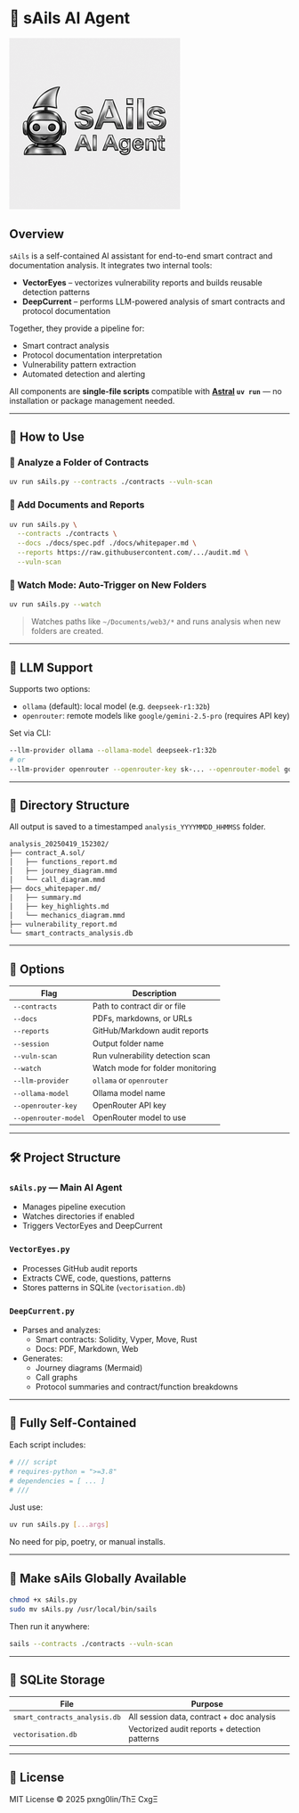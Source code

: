 # 🧠 sAils AI Agent
![sAils Logo](sAils_small.png)
## Overview
`sAils` is a self-contained AI assistant for end-to-end smart contract and documentation analysis. It integrates two internal tools:

- **VectorEyes** – vectorizes vulnerability reports and builds reusable detection patterns
- **DeepCurrent** – performs LLM-powered analysis of smart contracts and protocol documentation

Together, they provide a pipeline for:
- Smart contract analysis
- Protocol documentation interpretation
- Vulnerability pattern extraction
- Automated detection and alerting

All components are **single-file scripts** compatible with **[Astral](https://astral.sh) `uv run`** — no installation or package management needed.

---

## 🚀 How to Use

### 🔹 Analyze a Folder of Contracts
```bash
uv run sAils.py --contracts ./contracts --vuln-scan
```

### 🔹 Add Documents and Reports
```bash
uv run sAils.py \
  --contracts ./contracts \
  --docs ./docs/spec.pdf ./docs/whitepaper.md \
  --reports https://raw.githubusercontent.com/.../audit.md \
  --vuln-scan
```

### 🔹 Watch Mode: Auto-Trigger on New Folders
```bash
uv run sAils.py --watch
```
> Watches paths like `~/Documents/web3/*` and runs analysis when new folders are created.

---

## 🧠 LLM Support
Supports two options:

- `ollama` (default): local model (e.g. `deepseek-r1:32b`)
- `openrouter`: remote models like `google/gemini-2.5-pro` (requires API key)

Set via CLI:
```bash
--llm-provider ollama --ollama-model deepseek-r1:32b
# or
--llm-provider openrouter --openrouter-key sk-... --openrouter-model google/gemini-2.5-pro
```

---

## 📂 Directory Structure
All output is saved to a timestamped `analysis_YYYYMMDD_HHMMSS` folder.

```text
analysis_20250419_152302/
├── contract_A.sol/
│   ├── functions_report.md
│   ├── journey_diagram.mmd
│   └── call_diagram.mmd
├── docs_whitepaper.md/
│   ├── summary.md
│   ├── key_highlights.md
│   └── mechanics_diagram.mmd
├── vulnerability_report.md
└── smart_contracts_analysis.db
```

---

## 🔧 Options
| Flag | Description |
|------|-------------|
| `--contracts` | Path to contract dir or file |
| `--docs` | PDFs, markdowns, or URLs |
| `--reports` | GitHub/Markdown audit reports |
| `--session` | Output folder name |
| `--vuln-scan` | Run vulnerability detection scan |
| `--watch` | Watch mode for folder monitoring |
| `--llm-provider` | `ollama` or `openrouter` |
| `--ollama-model` | Ollama model name |
| `--openrouter-key` | OpenRouter API key |
| `--openrouter-model` | OpenRouter model to use |

---

## 🛠️ Project Structure

### `sAils.py` — Main AI Agent
- Manages pipeline execution
- Watches directories if enabled
- Triggers VectorEyes and DeepCurrent

### `VectorEyes.py`
- Processes GitHub audit reports
- Extracts CWE, code, questions, patterns
- Stores patterns in SQLite (`vectorisation.db`)

### `DeepCurrent.py`
- Parses and analyzes:
  - Smart contracts: Solidity, Vyper, Move, Rust
  - Docs: PDF, Markdown, Web
- Generates:
  - Journey diagrams (Mermaid)
  - Call graphs
  - Protocol summaries and contract/function breakdowns

---

## 🧬 Fully Self-Contained
Each script includes:
```python
# /// script
# requires-python = ">=3.8"
# dependencies = [ ... ]
# ///
```
Just use:
```bash
uv run sAils.py [...args]
```
No need for pip, poetry, or manual installs.

---

## 📡 Make sAils Globally Available
```bash
chmod +x sAils.py
sudo mv sAils.py /usr/local/bin/sails
```
Then run it anywhere:
```bash
sails --contracts ./contracts --vuln-scan
```

---

## 🧱 SQLite Storage
| File | Purpose |
|------|---------|
| `smart_contracts_analysis.db` | All session data, contract + doc analysis |
| `vectorisation.db` | Vectorized audit reports + detection patterns |

---

## 📜 License
MIT License © 2025 pxng0lin/ThΞ CxgΞ
